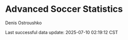 # Advanced Soccer Statistics
Denis Ostroushko

<!-- gfm -->

Last successful data update: 2025-07-10 02:19:12 CST
